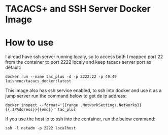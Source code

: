 # TACACS+ and SSH Server Docker Image
# How to use
I alread have ssh server running localy, so to access both I mapped port 22 from the container to port 2222 localy and keep tacacs server port as default:
```
docker run --name tac_plus -d -p 2222:22 -p 49:49 luishenc/tacacs_docker:latest
```
This image also has ssh service enabled, to ssh into docker and use it as a jump server run the command below to get de ip address:
```
docker inspect --format='{{range .NetworkSettings.Networks}}{{.IPAddress}}{{end}}' tac_plus
```
If you use the host ip to ssh into the container, run the below command:
```
ssh -l netadm -p 2222 localhost
```
